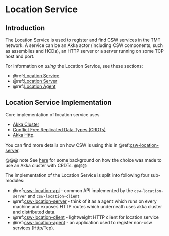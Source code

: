 # Location Service

## Introduction

The Location Service is used to register and find CSW services in the TMT network. A service can be an Akka actor (including CSW components, such as assemblies and HCDs), an HTTP server or a server running on some TCP host and port.

For information on _using_ the Location Service, see these sections:

- @ref:[Location Service](../../services/location.md)
- @ref:[Location Server](../../apps/cswlocationserver.md)
- @ref:[Location Agent](../../apps/cswlocationagent.md)

## Location Service Implementation

Core implementation of location service uses

- [Akka Cluster](https://doc.akka.io/docs/akka/current/index-cluster.html)
- [Conflict Free Replicated Data Types (CRDTs)](https://doc.akka.io/docs/akka/current/typed/distributed-data.html)
- [Akka Http](https://doc.akka.io/docs/akka-http/current).

You can find more details on how CSW is using this in @ref:[csw-location-server](./location-server.md).

@@@ note
See [here](https://medium.com/@unmeshvjoshi/service-discovery-with-crdts-fb02bb48cfff) for some background on how the choice was made to use an Akka cluster with CRDTs.
@@@

The implementation of the Location Service is split into following four sub-modules:

- @ref:[csw-location-api](./location-api.md) - common API implemented by the `csw-location-server` and `csw-location-client`
- @ref:[csw-location-server](./location-server.md) - think of it as a agent which runs on every machine and exposes HTTP routes which underneath uses akka cluster and distributed data.
- @ref:[csw-location-client](./location-client.md) - lightweight HTTP client for location service
- @ref:[csw-location-agent](./location-agent.md) - an application used to register non-csw services (Http/Tcp).
